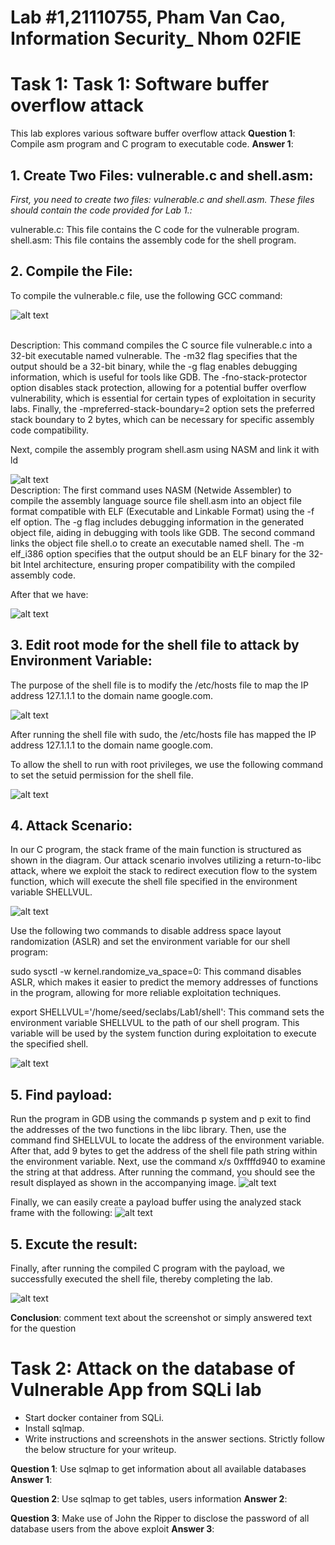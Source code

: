 # Lab #1,21110755, Pham Van Cao, Information Security_ Nhom 02FIE
# Task 1: Task 1: Software buffer overflow attack
This lab explores various software buffer overflow attack
**Question 1**: Compile asm program and C program to executable code.
**Answer 1**:
## 1. Create Two Files: vulnerable.c and shell.asm:
*First, you need to create two files: vulnerable.c and shell.asm. These files should contain the code provided for Lab 1.:*<br>

vulnerable.c: This file contains the C code for the vulnerable program.
shell.asm: This file contains the assembly code for the shell program.

## 2. Compile the File:

To compile the vulnerable.c file, use the following GCC command:

![alt text](./img/lab1/2.png)

<br>
Description: This command compiles the C source file vulnerable.c into a 32-bit executable named vulnerable. The -m32 flag specifies that the output should be a 32-bit binary, while the -g flag enables debugging information, which is useful for tools like GDB. The -fno-stack-protector option disables stack protection, allowing for a potential buffer overflow vulnerability, which is essential for certain types of exploitation in security labs. Finally, the -mpreferred-stack-boundary=2 option sets the preferred stack boundary to 2 bytes, which can be necessary for specific assembly code compatibility.

Next, compile the assembly program shell.asm using NASM and link it with ld

![alt text](./img/lab1/3.png)
<br>
Description: The first command uses NASM (Netwide Assembler) to compile the assembly language source file shell.asm into an object file format compatible with ELF (Executable and Linkable Format) using the -f elf option. The -g flag includes debugging information in the generated object file, aiding in debugging with tools like GDB. The second command links the object file shell.o to create an executable named shell. The -m elf_i386 option specifies that the output should be an ELF binary for the 32-bit Intel architecture, ensuring proper compatibility with the compiled assembly code.

After that we have: 

![alt text](./img/lab1/4.png)

## 3. Edit root mode for the shell file to attack by Environment Variable:

The purpose of the shell file is to modify the /etc/hosts file to map the IP address 127.1.1.1 to the domain name google.com.
<br>

![alt text](./img/lab1/6.png)

After running the shell file with sudo, the /etc/hosts file has mapped the IP address 127.1.1.1 to the domain name google.com.

To allow the shell to run with root privileges, we use the following command to set the setuid permission for the shell file.

![alt text](./img/lab1/7.png)

## 4. Attack Scenario:

In our C program, the stack frame of the main function is structured as shown in the diagram. Our attack scenario involves utilizing a return-to-libc attack, where we exploit the stack to redirect execution flow to the system function, which will execute the shell file specified in the environment variable SHELLVUL.

![alt text](./img/lab1/8.png)
<br>

Use the following two commands to disable address space layout randomization (ASLR) and set the environment variable for our shell program:

sudo sysctl -w kernel.randomize_va_space=0: This command disables ASLR, which makes it easier to predict the memory addresses of functions in the program, allowing for more reliable exploitation techniques.

export SHELLVUL='/home/seed/seclabs/Lab1/shell': This command sets the environment variable SHELLVUL to the path of our shell program. This variable will be used by the system function during exploitation to execute the specified shell.

![alt text](./img/lab1/9.png)
<br>

## 5. Find payload:

Run the program in GDB using the commands p system and p exit to find the addresses of the two functions in the libc library. Then, use the command find SHELLVUL to locate the address of the environment variable. After that, add 9 bytes to get the address of the shell file path string within the environment variable.
Next, use the command x/s 0xffffd940 to examine the string at that address. After running the command, you should see the result displayed as shown in the accompanying image.
![alt text](./img/lab1/10.png)
<br>

Finally, we can easily create a payload buffer using the analyzed stack frame with the following:
![alt text](./img/lab1/11.png)
<br>

## 5. Excute the result:
Finally, after running the compiled C program with the payload, we successfully executed the shell file, thereby completing the lab.

![alt text](./img/lab1/12.png)
<br>

**Conclusion**: comment text about the screenshot or simply answered text for the question

# Task 2: Attack on the database of Vulnerable App from SQLi lab 
- Start docker container from SQLi. 
- Install sqlmap.
- Write instructions and screenshots in the answer sections. Strictly follow the below structure for your writeup. 

**Question 1**: Use sqlmap to get information about all available databases
**Answer 1**:

**Question 2**: Use sqlmap to get tables, users information
**Answer 2**:

**Question 3**: Make use of John the Ripper to disclose the password of all database users from the above exploit
**Answer 3**: